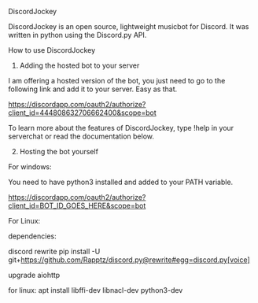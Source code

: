 DiscordJockey

DiscordJockey is an open source, lightweight musicbot for Discord. It was written in python using the Discord.py API.

How to use DiscordJockey

1. Adding the hosted bot to your server

I am offering a hosted version of the bot, you just need to go to the following link and add it to your server. Easy as that.

https://discordapp.com/oauth2/authorize?client_id=444808632706662400&scope=bot

To learn more about the features of DiscordJockey, type !help in your serverchat or read the documentation below.

2. Hosting the bot yourself

For windows:

You need to have python3 installed and added to your PATH variable.



https://discordapp.com/oauth2/authorize?client_id=BOT_ID_GOES_HERE&scope=bot

For Linux:




dependencies:

discord rewrite
pip install -U git+https://github.com/Rapptz/discord.py@rewrite#egg=discord.py[voice]

upgrade aiohttp

for linux:
apt install libffi-dev libnacl-dev python3-dev

